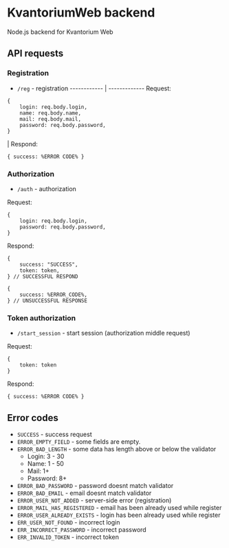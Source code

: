 # KvantoriumWeb backend
Node.js backend for Kvantorium Web

## API requests
### Registration
* ```/reg``` - registration
------------ | -------------
Request:
```
{
    login: req.body.login,
    name: req.body.name,
    mail: req.body.mail,
    password: req.body.password,
}
```
|
Respond:
```
{ success: %ERROR CODE% }
```
### Authorization
* ```/auth``` - authorization

Request:
```
{
    login: req.body.login,
    password: req.body.password,
}
```
Respond:
```
{
    success: "SUCCESS",
    token: token,
} // SUCCESSFUL RESPOND

{
    success: %ERROR_CODE%,
} // UNSUCCESSFUL RESPONSE
```
### Token authorization
* ```/start_session``` - start session (authorization middle request)

Request:
```
{
    token: token
}
```
Respond:
```
{ success: %ERROR CODE% }
```
## Error codes
* ```SUCCESS``` - success request
* ```ERROR_EMPTY_FIELD``` - some fields are empty.
* ```ERROR_BAD_LENGTH``` - some data has length above or below the validator
  * Login: 3 - 30
  * Name: 1 - 50
  * Mail: 1+
  * Password: 8+
* ```ERROR_BAD_PASSWORD``` - password doesnt match validator
* ```ERROR_BAD_EMAIL``` - email doesnt match validator
* ```ERROR_USER_NOT_ADDED``` - server-side error (registration)
* ```ERROR_MAIL_HAS_REGISTERED``` - email has been already used while register
* ```ERROR_USER_ALREADY_EXISTS``` - login has been already used while register
* ```ERR_USER_NOT_FOUND``` - incorrect login
* ```ERR_INCORRECT_PASSWORD``` - incorrect password
* ```ERR_INVALID_TOKEN``` - incorrect token
